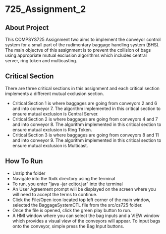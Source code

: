 # 725_Assignment_2
## About Project
This COMPSYS725 Assignment two aims to implement the conveyor control system for a small part of the rudimentary baggage handling system (BHS). The main objectve of this assignment is to prevent the collision of bags using appropriate mutual exclusion algorithms which includes central server, ring token and multicasting.

## Critical Section
There are three critical sections in this assignment and each critical section implements a different mutual exclusion section. 
-  Critical Section 1 is where baggages are going from conveyors 2 and 6 and into conveyor 7. The algorithm implemented in this critical section to ensure mutual exclusion is Central Server. 
-  Critical Section 2 is where baggages are going from conveyors 4 and 7 and into conveyor 8. The algorithm implemented in this critical section to ensure mutual exclusion is Ring Token. 
-  Critical Section 3 is where baggages are going from conveyors 8 and 11 and into conveyor 9. The algorithm implemented in this critical section to ensure mutual exclusion is Multicast. 

## How To Run
- Unzip the folder
- Navigate into the fbdk directory using the terminal
- To run, you enter "java -jar editor.jar" into the terminal
- An User Agreement prompt will be displayed on the screen where you will need to accept the terms to continue.
- Click the File/Open icon located top left corner of the main window, selected the BaggageSystemCTL file from the src/cs725 folder.
- Once the file is opened, click the green play button to run. 
- A HMI window where you can select the bag inputs and a VIEW window which provides a visual view of the conveyors will appear. To input bags onto the conveyor, simple press the Bag Input buttons. 